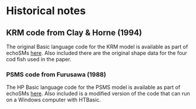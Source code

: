# Historical notes

## KRM code from Clay & Horne (1994)

The original Basic language code for the KRM model is available as part of echoSMs [here](https://github.com/ices-tools-dev/echoSMs/tree/main/src/otherCode/Clay_Files). Also included there are the original shape data for the four cod fish used in the paper.

### PSMS code from Furusawa (1988)

The HP Basic language code for the PSMS model is available as part of echoSMs [here](https://github.com/ices-tools-dev/echoSMs/tree/main/src/otherCode/Furusawa_PSM). Also included is a modified version of the code that can run on a Windows computer with HTBasic.
